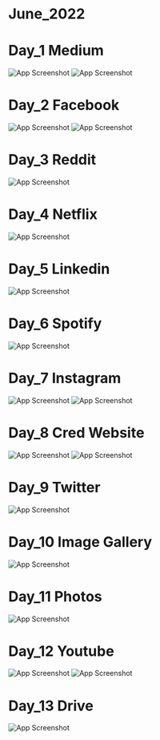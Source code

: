 # June_2022

# Day_1 Medium
![App Screenshot](https://raw.githubusercontent.com/Cross-Rehk/June_2022/main/Screenshots/Day_1/Screenshot%20(104).png)
![App Screenshot](https://raw.githubusercontent.com/Cross-Rehk/June_2022/main/Screenshots/Day_1/Screenshot%20(105).png)

# Day_2 Facebook
![App Screenshot](https://raw.githubusercontent.com/Cross-Rehk/June_2022/main/Screenshots/Day_2/13.png)
![App Screenshot](https://raw.githubusercontent.com/Cross-Rehk/June_2022/main/Screenshots/Day_2/14.png)

# Day_3 Reddit
![App Screenshot](https://raw.githubusercontent.com/Cross-Rehk/June_2022/main/Screenshots/Day_3/15.png)

# Day_4 Netflix
![App Screenshot](https://raw.githubusercontent.com/Cross-Rehk/June_2022/main/Screenshots/Day_4/16.png)

# Day_5 Linkedin
![App Screenshot](https://raw.githubusercontent.com/Cross-Rehk/June_2022/main/Screenshots/Day_5/17.png)

# Day_6 Spotify
![App Screenshot](https://raw.githubusercontent.com/Cross-Rehk/June_2022/main/Screenshots/Day_6/18.png)

# Day_7 Instagram
![App Screenshot](https://raw.githubusercontent.com/Cross-Rehk/June_2022/main/Screenshots/Day_7/19.png)
![App Screenshot](https://raw.githubusercontent.com/Cross-Rehk/June_2022/main/Screenshots/Day_7/20.png)

# Day_8 Cred Website
![App Screenshot](https://raw.githubusercontent.com/Cross-Rehk/June_2022/main/Screenshots/Day_9/22.png)
![App Screenshot](https://raw.githubusercontent.com/Cross-Rehk/June_2022/main/Screenshots/Day_9/23.png)

# Day_9 Twitter
![App Screenshot](https://raw.githubusercontent.com/Cross-Rehk/June_2022/main/Screenshots/Day_8/21.png)

# Day_10 Image Gallery
![App Screenshot](https://raw.githubusercontent.com/Cross-Rehk/June_2022/main/Screenshots/Day_10/25.png)

# Day_11 Photos
![App Screenshot](https://raw.githubusercontent.com/Cross-Rehk/June_2022/main/Screenshots/Day_11/day_11.png)

# Day_12 Youtube
![App Screenshot](https://raw.githubusercontent.com/Cross-Rehk/June_2022/main/Screenshots/Day_12/12q%20(1).png)
![App Screenshot](https://raw.githubusercontent.com/Cross-Rehk/June_2022/main/Screenshots/Day_12/12q%20(2).png)

# Day_13 Drive
![App Screenshot](https://raw.githubusercontent.com/Cross-Rehk/June_2022/main/Screenshots/Day_13/13.png)
